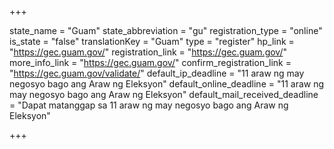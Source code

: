 +++

state_name = "Guam"
state_abbreviation = "gu"
registration_type = "online"
is_state = "false"
translationKey = "Guam"
type = "register"
hp_link = "https://gec.guam.gov/"
registration_link = "https://gec.guam.gov/"
more_info_link = "https://gec.guam.gov/"
confirm_registration_link = "https://gec.guam.gov/validate/"
default_ip_deadline = "11 araw ng may negosyo bago ang Araw ng Eleksyon"
default_online_deadline = "11 araw ng may negosyo bago ang Araw ng Eleksyon"
default_mail_received_deadline = "Dapat matanggap sa 11 araw ng may negosyo bago ang Araw ng Eleksyon"

+++